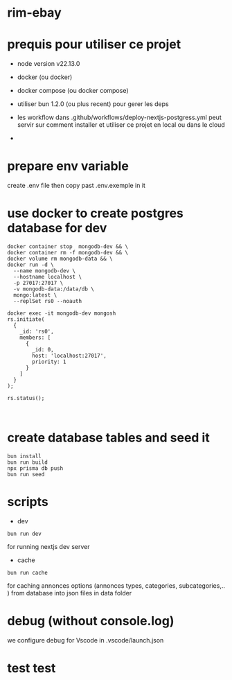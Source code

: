 # rim-ebay
# prequis pour utiliser ce projet 
- node version v22.13.0
- docker (ou docker)
- docker compose (ou docker compose)

- utiliser bun 1.2.0 (ou plus recent) pour gerer les deps
- les workflow dans .github/workflows/deploy-nextjs-postgress.yml peut servir sur comment installer et utiliser ce projet en local ou dans le cloud
- 
# prepare env variable
create .env file then copy past .env.exemple in it

# use docker to create postgres database for dev

```shell
docker container stop  mongodb-dev && \
docker container rm -f mongodb-dev && \
docker volume rm mongodb-data && \
docker run -d \
  --name mongodb-dev \
  --hostname localhost \
  -p 27017:27017 \
  -v mongodb-data:/data/db \
  mongo:latest \
  --replSet rs0 --noauth 
  
docker exec -it mongodb-dev mongosh 
rs.initiate(
  {
    _id: 'rs0',
    members: [
      {
        _id: 0,
        host: 'localhost:27017',
        priority: 1
      }
    ]
  }
);

rs.status();

 

```
# create database tables and seed it
```shell
bun install
bun run build
npx prisma db push 
bun run seed

```

 
# scripts
- dev
```shell
bun run dev
```
for running nextjs dev server 

- cache

```shell
bun run cache
```
for caching annonces options (annonces types, categories, subcategories,.. ) from database into json files in data folder

# debug (without console.log)

we configure debug for Vscode in .vscode/launch.json
# test test